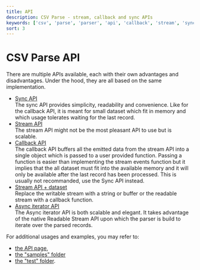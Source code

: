 ```yaml
---
title: API
description: CSV Parse - stream, callback and sync APIs
keywords: ['csv', 'parse', 'parser', 'api', 'callback', 'stream', 'sync', 'promise']
sort: 3
---
```


# CSV Parse API

There are multiple APIs available, each with their own advantages and disadvantages. Under the hood, they are all based on the same implementation.

* [Sync API](/parse/api/sync/)   
  The sync API provides simplicity, readability and convenience. Like for the callback API, it is meant for small dataset which fit in memory and which usage tolerates waiting for the last record.
* [Stream API](/parse/api/stream/)   
  The stream API might not be the most pleasant API to use but is scalable.
* [Callback API](/parse/api/callback/)   
  The callback API buffers all the emitted data from the stream API into a single object which is passed to a user provided function. Passing a function is easier than implementing the stream events function but it implies that the all dataset must fit into the available memory and it will only be available after the last record has been processed. This is usually not recommanded, use the Sync API instead. 
* [Stream API + dataset](/parse/api/stream_callback/)  
  Replace the writable stream with a string or buffer or the readable stream with a callback function.
* [Async iterator API](/parse/api/async_iterator/)   
  The Async iterator API is both scalable and elegant. It takes advantage of the native Readable Stream API upon which the parser is build to iterate over the parsed records.
  
For additional usages and examples, you may refer to:

* [the API page](/parse/api/),
* [the "samples" folder](https://github.com/adaltas/node-csv/tree/master/packages/csv-parse/samples)
* [the "test" folder](https://github.com/adaltas/node-csv/tree/master/packages/csv-parse/test).
